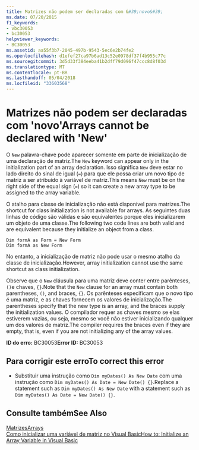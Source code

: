 ```yaml
---
title: Matrizes não podem ser declaradas com &#39;novo&#39;
ms.date: 07/20/2015
f1_keywords:
- vbc30053
- bc30053
helpviewer_keywords:
- BC30053
ms.assetid: aa55f3b7-2045-497b-9543-5ec6e2b74fe2
ms.openlocfilehash: d1efef27ca97b6ad13c52e0978df37f4b955c77c
ms.sourcegitcommit: 3d5d33f384eeba41b2dff79d096f47ccc8d8f03d
ms.translationtype: MT
ms.contentlocale: pt-BR
ms.lasthandoff: 05/04/2018
ms.locfileid: "33603568"
---
```

# <a name="arrays-cannot-be-declared-with-39new39"></a><span data-ttu-id="f6c34-102">Matrizes não podem ser declaradas com &#39;novo&#39;</span><span class="sxs-lookup"><span data-stu-id="f6c34-102">Arrays cannot be declared with &#39;New&#39;</span></span>
<span data-ttu-id="f6c34-103">O `New` palavra-chave pode aparecer somente em parte de inicialização de uma declaração de matriz.</span><span class="sxs-lookup"><span data-stu-id="f6c34-103">The `New` keyword can appear only in the initialization part of an array declaration.</span></span> <span data-ttu-id="f6c34-104">Isso significa `New` deve estar no lado direito do sinal de igual (`=`) para que ele possa criar um novo tipo de matriz a ser atribuído à variável de matriz.</span><span class="sxs-lookup"><span data-stu-id="f6c34-104">This means `New` must be on the right side of the equal sign (`=`) so it can create a new array type to be assigned to the array variable.</span></span>  
  
 <span data-ttu-id="f6c34-105">O atalho para classe de inicialização não está disponível para matrizes.</span><span class="sxs-lookup"><span data-stu-id="f6c34-105">The shortcut for class initialization is not available for arrays.</span></span> <span data-ttu-id="f6c34-106">As seguintes duas linhas de código são válidas e são equivalentes porque eles inicializarem um objeto de uma classe.</span><span class="sxs-lookup"><span data-stu-id="f6c34-106">The following two code lines are both valid and are equivalent because they initialize an object from a class.</span></span>  
  
```  
Dim formA as Form = New Form  
Dim formA as New Form  
```  
  
 <span data-ttu-id="f6c34-107">No entanto, a inicialização de matriz não pode usar o mesmo atalho da classe de inicialização.</span><span class="sxs-lookup"><span data-stu-id="f6c34-107">However, array initialization cannot use the same shortcut as class initialization.</span></span>  
  
 <span data-ttu-id="f6c34-108">Observe que o `New` cláusula para uma matriz deve conter entre parênteses, `()`e chaves, `{}`.</span><span class="sxs-lookup"><span data-stu-id="f6c34-108">Note that the `New` clause for an array must contain both parentheses, `()`, and braces, `{}`.</span></span> <span data-ttu-id="f6c34-109">Os parênteses especificam que o novo tipo é uma matriz, e as chaves fornecem os valores de inicialização.</span><span class="sxs-lookup"><span data-stu-id="f6c34-109">The parentheses specify that the new type is an array, and the braces supply the initialization values.</span></span> <span data-ttu-id="f6c34-110">O compilador requer as chaves mesmo se elas estiverem vazias, ou seja, mesmo se você não estiver inicializando qualquer um dos valores de matriz.</span><span class="sxs-lookup"><span data-stu-id="f6c34-110">The compiler requires the braces even if they are empty, that is, even if you are not initializing any of the array values.</span></span>  
  
 <span data-ttu-id="f6c34-111">**ID do erro:** BC30053</span><span class="sxs-lookup"><span data-stu-id="f6c34-111">**Error ID:** BC30053</span></span>  
  
## <a name="to-correct-this-error"></a><span data-ttu-id="f6c34-112">Para corrigir este erro</span><span class="sxs-lookup"><span data-stu-id="f6c34-112">To correct this error</span></span>  
  
-   <span data-ttu-id="f6c34-113">Substituir uma instrução como `Dim myDates() As New Date` com uma instrução como `Dim myDates() As Date = New Date() {}`.</span><span class="sxs-lookup"><span data-stu-id="f6c34-113">Replace a statement such as `Dim myDates() As New Date` with a statement such as `Dim myDates() As Date = New Date() {}`.</span></span>  
  
## <a name="see-also"></a><span data-ttu-id="f6c34-114">Consulte também</span><span class="sxs-lookup"><span data-stu-id="f6c34-114">See Also</span></span>  
 [<span data-ttu-id="f6c34-115">Matrizes</span><span class="sxs-lookup"><span data-stu-id="f6c34-115">Arrays</span></span>](../../visual-basic/programming-guide/language-features/arrays/index.md)  
 [<span data-ttu-id="f6c34-116">Como inicializar uma variável de matriz no Visual Basic</span><span class="sxs-lookup"><span data-stu-id="f6c34-116">How to: Initialize an Array Variable in Visual Basic</span></span>](../../visual-basic/programming-guide/language-features/arrays/how-to-initialize-an-array-variable.md)
